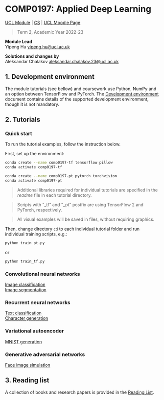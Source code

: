 # COMP0197: Applied Deep Learning
[UCL Module](https://www.ucl.ac.uk/module-catalogue/modules/applied-deep-learning-COMP0197) | [CS](https://www.ucl.ac.uk/computer-science/) | [UCL Moodle Page]()
>Term 2, Academic Year 2022-23 

**Module Lead**  
Yipeng Hu <yipeng.hu@ucl.ac.uk>

**Solutions and changes by**  
Aleksandar Chalakov <aleksandar.chalakov.23@ucl.ac.uk>
	
## 1. Development environment
The module tutorials (see bellow) and coursework use Python, NumPy and an option between TensorFlow and PyTorch. The [Development environment](docs/dev.md) document contains details of the supported development environment, though it is not mandatory.  


## 2. Tutorials
### Quick start
To run the tutorial examples, follow the instruction below.

First, set up the environment:
``` bash
conda create --name comp0197-tf tensorflow pillow
conda activate comp0197-tf
```

``` bash
conda create --name comp0197-pt pytorch torchvision
conda activate comp0197-pt
```

>Additional libraries required for individual tutorials are specified in the _readme_ file in each tutorial directory. 

>Scripts with "_tf" and "_pt" postfix are using TensorFlow 2 and PyTorch, respectively.

>All visual examples will be saved in files, without requiring graphics.

Then, change directory `cd` to each individual tutorial folder and run individual training scripts, e.g.:
``` bash
python train_pt.py   
```
or 
``` bash
python train_tf.py  
```

### Convolutional neural networks
[Image classification](tutorials/img_cls)  
[Image segmentation](tutorials/img_sgm)

### Recurrent neural networks
[Text classification](tutorials/txt_cls)  
[Character generation](tutorials/char_gen)

### Variational autoencoder
[MNIST generation](tutorials/mnist_vae)

### Generative adversarial networks
[Face image simulation](tutorials/face_gan)


## 3. Reading list
A collection of books and research papers is provided in the [Reading List](docs/reading.md).
